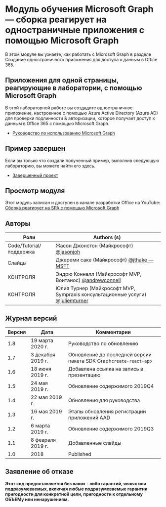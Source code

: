 # <a name="microsoft-graph-training-module---build-react-single-page-apps-with-microsoft-graph"></a>Модуль обучения Microsoft Graph — сборка реагирует на одностраничные приложения с помощью Microsoft Graph

В этом модуле вы узнаете, как работать с Microsoft Graph в разделе Создание одностраничного приложения для доступа к данным в Office 365.

## <a name="lab---react-single-page-apps-with-the-microsoft-graph"></a>Приложения для одной страницы, реагирующие в лаборатории, с помощью Microsoft Graph

В этой лабораторной работе вы создадите одностраничное приложение, настроенное с помощью Azure Active Directory (Azure AD) для проверки подлинности & авторизации, которое получает доступ к данным в Office 365 с помощью Microsoft Graph.

- [Руководство по использованию Microsoft Graph](https://docs.microsoft.com/graph/training/react-tutorial)

## <a name="completed-sample"></a>Пример завершен

Если вы только что создали полученный пример, выполнив следующую лабораторию, вы можете найти его здесь.

- [Завершенный проект](demo)

## <a name="watch-the-module"></a>Просмотр модуля

Этот модуль записан и доступен в канале разработки Office на YouTube: [Сборка реагирует на SPA с помощью Microsoft Graph](https://youtu.be/IghiKqly-HY)

## <a name="contributors"></a>Авторы

|           Роли           |                                           Authors (s)                                           |
| ------------------------- | --------------------------------------------------------------------------------------------- |
| Code/Tutorial/поддержка | Жасон Джонстон (Майкрософт) [@jasonjoh](//github.com/jasonjoh)                                 |
| Слайды                    | Джереми саке (Майкрософт) [@jthake — MSFT](//github.com/jthake-msft)                             |
| КОНТРОЛЯ                        | Эндрю Коннелл (Майкрософт MVP, Воитанос) [@andrewconnell](//github.com/andrewconnell)         |
| КОНТРОЛЯ                        | Юлия Турнер (Майкрософт MVP, Sympraxis консультационные услуги) [@juliemturner](//github.com/juliemturner) |

## <a name="version-history"></a>Журнал версий

| Версия |       Дата       |              Комментарии              |
| ------- | ---------------- | ---------------------------------- |
| 1.8     | 19 марта 2020 г.   | Руководство по обновлению                   |
| 1.7     | 3 декабря 2019 г. | Обновление до последней версии пакета SDK Graph`create-react-app` |
| 1.6     | 18 июня 2019 г.    | Добавлена ссылка на запись в презентацию |
| 1.5     | 24 мая 2019 г.     | Обновление содержимого 2019Q4             |
| 1.4     | 22 мая 2019 г.     | Обновления для руководства                 |
| 1.3     | 16 мая 2019 г.     | Этапы обновления регистрации приложений AAD |
| 1.2     | 6 марта 2019 г.    | Обновление содержимого 2019Q3             |
| 1.1     | 8 февраля 2019 г. | Добавленные слайды                       |
| 1.0     | 2018             | Published                          |

## <a name="disclaimer"></a>Заявление об отказе

**Этот код предоставляется без каких *-* либо гарантий, явных или подразумеваемых, включая любые подразумеваемые гарантии пригодности для конкретной цели, пригодности к отдельному ОБЪЕМу или ненарушениям.**
